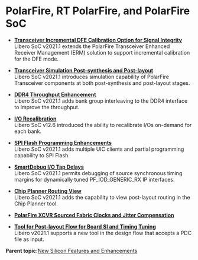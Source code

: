 # PolarFire, RT PolarFire, and PolarFire SoC

-   **[Transceiver Incremental DFE Calibration Option for Signal Integrity](GUID-FC3C9A91-5E45-4669-9FF7-73BC98244C04.md)**  
Libero SoC v2021.1 extends the PolarFire Transceiver Enhanced Receiver Management \(ERM\) solution to support incremental calibration for the DFE mode.
-   **[Transceiver Simulation Post-synthesis and Post-layout](GUID-4E64C177-7ED8-45A7-BBFB-1CB8BF56FFB8.md)**  
Libero SoC v2021.1 introduces simulation capability of PolarFire Transceiver components at both post-synthesis and post-layout stages.
-   **[DDR4 Throughput Enhancement](GUID-9E3D458A-8198-4C25-B89C-CE2221731065.md)**  
Libero SoC v2021.1 adds bank group interleaving to the DDR4 interface to improve the throughput.
-   **[I/O Recalibration](GUID-ADD5F818-7C10-493C-BF07-33B12335A8E4.md)**  
Libero SoC v12.6 introduced the ability to recalibrate I/Os on-demand for each bank.
-   **[SPI Flash Programming Enhancements](GUID-9F05F92D-7646-4A64-B89C-93D24E7F1CC4.md)**  
Libero SoC v2021.1 adds multiple UIC clients and partial programming capability to SPI Flash.
-   **[SmartDebug I/O Tap Delays](GUID-C4296AC3-177C-46BB-86EB-6310ABAE5173.md)**  
Libero SoC v2021.1 permits debugging of source synchronous timing margins for dynamically tuned PF\_IOD\_GENERIC\_RX IP interfaces.
-   **[Chip Planner Routing View](GUID-FB8856B7-D14A-41E8-A890-D263C7F156AB.md)**  
Libero SoC v2021.1 adds the capability to view post-layout routing in the Chip Planner tool.
-   **[PolarFire XCVR Sourced Fabric Clocks and Jitter Compensation](GUID-A3B4A66C-8FA8-4D02-8879-B95B107AD27A.md)**  

-   **[Tool for Post-layout Flow for Board SI and Timing Tuning](GUID-AE4F3869-F110-4AB5-9B4F-B29A4ADD1A23.md)**  
Libero v2021.1 supports a new tool in the design flow that accepts a PDC file as input.

**Parent topic:**[New Silicon Features and Enhancements](GUID-B3E36F2D-0D18-4B9B-BB70-8C4444AB09AF.md)

